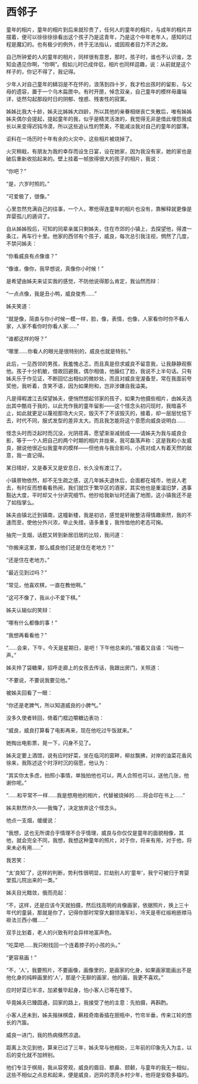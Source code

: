    

# 西邻子

童年的相片，童年的相片到后来就珍贵了，任何人的童年的相片，与成年的相片并摆着，便可以徐徐徐徐看出这个孩子乃是这青年，乃是这个中年老年人，感知的过程是魔幻的。也有极少的例外，终于无法指认，或因观者目力不济之故。

自己所钟爱的人的童年的相片，同样很有意思，那时，孩子时，谁也不认识谁，怎知会遇见你啊，“你啊”。假如儿时已成伴侣，相片也同样逗趣，说：从前就是这个样子的，你记不得了，我记得。

少年人对自己童年的鳞羽是不在怀的，浪荡到四十岁，我才检出孩时的留影，与父母的遗容，置于一个乌木扁匣中。有时开匣，悼念双亲，自己童年的模样毋庸端详，徒然勾起那段时日的阴郁、惶惑、残害性的寂寞。

姊姊比我大十龄，姊夫比姊姊大四龄，所以其他的亲眷相继丧亡失散后，唯有姊姊姊夫偶尔会提起，提起童年的我，似乎是精灵活泼的，我觉得无非是借此埋怨我成长以来变得迟钝冷漠，所以这些追认性的赞美，不能减淡我对自己的童年的鄙薄。

讵料在一场历时十年有余的火灾中，这些相片被烧掉了。

火灾稍戢，有朋友为我的幸存而设生日宴，设在她家，因为我没有家，她的家也是破后重新收拾起来的。壁上挂着一帧放得很大的孩子的相片，我说：

“你吧？”

“是，六岁时照的。”

“可爱极了，很像。”

心里忽然充满自己的往事，一个人，寒伧得连童年的相片也没有，靠解释就更像是弃婴孤儿的遁词了。

自从姊姊殁后，可知的同辈亲属只剩姊夫，住在市郊的小镇上，去探望他，得渡一条江，再车行十里。他家的西邻有个孩子，威良，每次总引我注视，惘然了几度，不禁问姊夫：

“你看威良有点像谁？”

“像谁，像你，我早想说，真像你小时候！”

是希望由姊夫来证实我的感觉，不防他说得那么肯定，我讪然而辩：

“一点点像，我是丑小鸭，威良俊秀……”

姊夫笑道：

“就是像，简直与你小时候一模一样，脸，像，表情，也像，人家看你时你不看人家，人家不看你时你看人家……”

“谁都这样的呀？”

“哪里……你看人的眼光是很特别的，威良也就是特别。”

此后，一见西邻的男孩，我羞愧忐忑，而且真是但求威良不留意我，让我静静观察他。孩子十分机敏，借故回避我，偶尔相值，他臊红了脸，我说不上半句话。只有姊夫乐于作见证，不断回忆出相似的微妙处，而且对威良宠渥备至，常在我面前夸奖他，我听着，含笑不语，因为如果附和，岂非涉嫌自我溢美。

凡是得暇渡江去探望姊夫，便悄然想起邻家的孩子，如果为他摄些相片，由姊夫选出其中酷肖于我的，以此充作我的童年留影——这个怪念头初闪现时，我暗喜不止，如此就更足以蔑视那场大火灾，毁灭不了不该毁灭的，接着，却一层层忧悒下去，时代不同，服式发型的差异太大。而且我怎能将这个意愿向威良说明白……

怪念头时而泛起时而沉没，光阴荏苒，愿望渐渐减弱成——请姊夫为我与威良合影，等于一个人把自己的两个时期的相片并拢来，我可磊落声称：这是我和小友威良，据说他很近似我童年的模样——但他肯与我合影吗，小孩对成人有着天然的敌意，我一直记得。

某日晴好，又是春天又是安息日，长久没有渡江了。

小镇景物依然，却不无生疏之感，这几年姊夫退休后，会面都在城市，他说人老去，有时反而想看看热闹，我们就饮于繁华区的酒家，其实他也是重温旧梦，遇事豁达大度，平时却又十分讲究细节。他抄给我新址时还画了地图，这小镇我还不是了如指掌么。

姊夫由镇北迁到镇南，这幢新楼，我是初访，感觉是轩敞整洁得情趣索然，我的不速而至，使他分外兴浓，举止失措，语多重复，我怜恤他的老态可掬。

抽完一支烟，话题又转到新居旧居的比较，我问道：

“你搬来这里，那么威良他们还是住在老地方？”

“还是住在老地方。”

“最近见到过吗？”

“常见，他喜欢棋，一直在教他啊。”

“这可不像了，我从小不爱下棋。”

姊夫认输似的笑辩：

“哪有什么都像的事！”

“我想再看看他？”

“……会来，下午，今天是星期日，是吧！下午他总来的。”接着又自语：“叫他一声。”

姊夫拎了袋糖果，招呼走廊上的女孩去传话，我跟出房门，关照道：

“不要说，不要说我要见他。”

被姊夫回看了一眼：

“你还是老脾气，所以知道威良的小脾气。”

没多久使者转回，倚着门框边嚼糖边表功：

“威良，威良打算看了电影再来，现在他吃过午饭就来。”

她掏出电影票，晃一下，闪身不见了。

姊夫定要上酒馆，说有应时好菜，坐在临河的窗畔，柳丝飘拂，对岸的油菜花香风徐来，我陈述这个时浮时沉的宿愿，他认为：

“其实你太多虑，拍照小事情，单独拍他也可以，两人合照也可以，送他几张，他谢你呢。”

“……和平常不一样……我是想用他的相片，代替被烧掉的……将会印在书上……”

姊夫默然许久——我悔了，决定放弃这个怪念头。

他点一支烟，缓缓说：

“我想，这也无所谓合乎情理不合乎情理，威良与你仅仅是童年的面貌相像，其他，就会完全不同，我想，我想这种童年的照片，对于你，将来有用，对于他，将来未必有用……”

我苦笑：

“太‘良知’了，这样的判断，势利性很明显，拦劫别人的‘童年’，我宁可被归于育婴堂孤儿院出来的一类。”

姊夫目光黯敛，俄而亮起：

“不，这样，还是应该今天就拍摄，然后找高明的肖像画家，依据照片，换上三十年代的童装，那就是你了，记得你那时常穿大翻领海军衫，冷天是枣红缎袍嵌襟马褂法兰西小帽……”

双手比划着，老人的兴致有时会异样地富声色。

“吃菜吧……我只盼找回一个连着脖子的小孩的头。”

“更容易画！”

“不，‘人’，我要照片，不要画像，画像里的，是画家的化身，如果画家能画出不是他化身的纯粹画里的‘人’，那是个无聊的画家，他的画，我更不喜欢。”

应时好菜已半凉，加紧餐毕起身，怕小客人已等在楼下。

毕竟姊夫已臻圆通，回家的路上，我接受了他的主意：先拍摄，再斟酌。

小客人还未到，姊夫揩抹棋盘，爇枝奇南香插在胆瓶中，竹帘半垂，传来江轮的悠长的汽笛。

威良一进门，我的热病倏然凉退。

距离上次见到他，算来已过了三年，姊夫常与他相处，三年前的印象先入为主，以后的变化就不加辨别。

他们专注于棋局，我从容旁观，威良的眉目、额鼻、颐颡，与童年的我无一相似，这些不相似之点总和起来，便是威良，迥异的漂亮乡村少年，他将是安稳多福的。